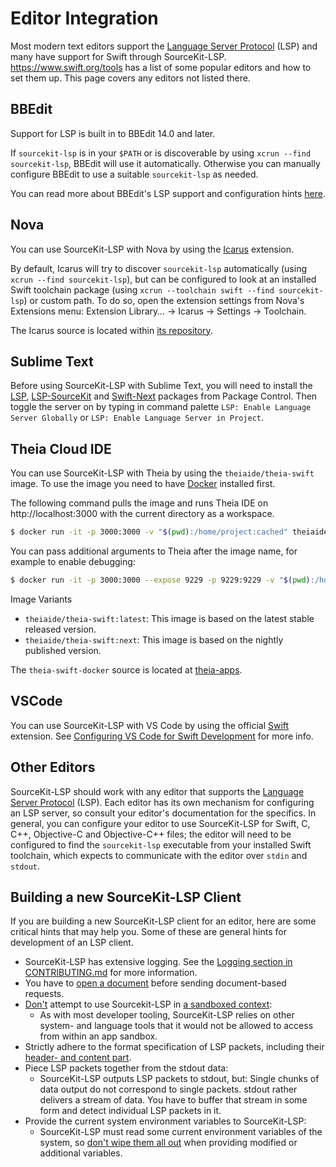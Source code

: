 # Editor Integration

Most modern text editors support the [Language Server Protocol](https://microsoft.github.io/language-server-protocol/) (LSP) and many have support for Swift through SourceKit-LSP. https://www.swift.org/tools has a list of some popular editors and how to set them up. This page covers any editors not listed there.

<!-- Editors are sorted alphabetically followed by the generic other editor section -->

## BBEdit

Support for LSP is built in to BBEdit 14.0 and later.

If `sourcekit-lsp` is in your `$PATH` or is discoverable by using `xcrun --find sourcekit-lsp`, BBEdit will use it automatically. Otherwise you can manually configure BBEdit to use a suitable `sourcekit-lsp` as needed.

You can read more about BBEdit's LSP support and configuration hints [here](https://www.barebones.com/support/bbedit/lsp-notes.html).

## Nova

You can use SourceKit-LSP with Nova by using the [Icarus](http://panic.com/open-in-nova/extension?id=panic.Icarus) extension.

By default, Icarus will try to discover `sourcekit-lsp` automatically (using `xcrun --find sourcekit-lsp`), but can be configured to look at an installed Swift toolchain package (using `xcrun --toolchain swift --find sourcekit-lsp`) or custom path. To do so, open the extension settings from Nova's Extensions menu: Extension Library… -> Icarus -> Settings -> Toolchain.

The Icarus source is located within [its repository](https://github.com/panicinc/icarus).

## Sublime Text

Before using SourceKit-LSP with Sublime Text, you will need to install the [LSP](https://packagecontrol.io/packages/LSP), [LSP-SourceKit](https://github.com/sublimelsp/LSP-SourceKit) and [Swift-Next](https://github.com/Swift-Next/Swift-Next) packages from Package Control. Then toggle the server on by typing in command palette `LSP: Enable Language Server Globally` or `LSP: Enable Language Server in Project`.

## Theia Cloud IDE

You can use SourceKit-LSP with Theia by using the `theiaide/theia-swift` image. To use the image you need to have [Docker](https://docs.docker.com/get-started/) installed first.

The following command pulls the image and runs Theia IDE on http://localhost:3000 with the current directory as a workspace.

```bash
$ docker run -it -p 3000:3000 -v "$(pwd):/home/project:cached" theiaide/theia-swift:next
```

You can pass additional arguments to Theia after the image name, for example to enable debugging:

```bash
$ docker run -it -p 3000:3000 --expose 9229 -p 9229:9229 -v "$(pwd):/home/project:cached" theiaide/theia-swift:next --inspect=0.0.0.0:9229
```

Image Variants
- `theiaide/theia-swift:latest`: This image is based on the latest stable released version.
- `theiaide/theia-swift:next`: This image is based on the nightly published version.

The `theia-swift-docker` source is located at [theia-apps](https://github.com/theia-ide/theia-apps).

## VSCode

You can use SourceKit-LSP with VS Code by using the official [Swift](https://marketplace.visualstudio.com/items?itemName=sswg.swift-lang) extension.
See [Configuring VS Code for Swift Development](https://www.swift.org/documentation/articles/getting-started-with-vscode-swift.html) for more info.

## Other Editors

SourceKit-LSP should work with any editor that supports the [Language Server Protocol](https://microsoft.github.io/language-server-protocol/) (LSP). Each editor has its own mechanism for configuring an LSP server, so consult your editor's documentation for the specifics. In general, you can configure your editor to use SourceKit-LSP for Swift, C, C++, Objective-C and Objective-C++ files; the editor will need to be configured to find the `sourcekit-lsp` executable from your installed Swift toolchain, which expects to communicate with the editor over `stdin` and `stdout`.

## Building a new SourceKit-LSP Client

If you are building a new SourceKit-LSP client for an editor, here are some critical hints that may help you. Some of these are general hints for development of an LSP client.

- SourceKit-LSP has extensive logging. See the [Logging section in CONTRIBUTING.md](../CONTRIBUTING.md#logging) for more information.
- You have to [open a document](https://microsoft.github.io/language-server-protocol/specifications/lsp/3.17/specification/#textDocument_didOpen) before sending document-based requests.
- [Don't](https://forums.swift.org/t/how-do-you-build-a-sandboxed-editor-that-uses-sourcekit-lsp/40906) attempt to use Sourcekit-LSP in [a sandboxed context](https://developer.apple.com/documentation/xcode/configuring-the-macos-app-sandbox):
    - As with most developer tooling, SourceKit-LSP relies on other system- and language tools that it would not be allowed to access from within an app sandbox.
- Strictly adhere to the format specification of LSP packets, including their [header- and content part](https://microsoft.github.io/language-server-protocol/specifications/lsp/3.17/specification/#headerPart).
- Piece LSP packets together from the stdout data:
  - SourceKit-LSP outputs LSP packets to stdout, but: Single chunks of data output do not correspond to single packets. stdout rather delivers a stream of data. You have to buffer that stream in some form and detect individual LSP packets in it.
- Provide the current system environment variables to SourceKit-LSP:
  - SourceKit-LSP must read some current environment variables of the system, so [don't wipe them all out](https://forums.swift.org/t/making-a-sourcekit-lsp-client-find-references-fails-solved/57426) when providing modified or additional variables.
